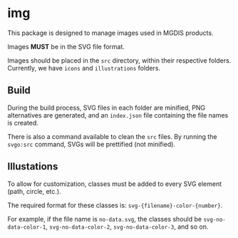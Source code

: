 # img

This package is designed to manage images used in MGDIS products.

Images **MUST** be in the SVG file format.

Images should be placed in the `src` directory, within their respective folders. Currently, we have `icons` and `illustrations` folders.

## Build

During the build process, SVG files in each folder are minified, PNG alternatives are generated, and an `index.json` file containing the file names is created.

There is also a command available to clean the `src` files. By running the `svgo:src` command, SVGs will be prettified (not minified).

## Illustations

To allow for customization, classes must be added to every SVG element (path, circle, etc.).

The required format for these classes is: `svg-{filename}-color-{number}`.

For example, if the file name is `no-data.svg`, the classes should be `svg-no-data-color-1`, `svg-no-data-color-2`, `svg-no-data-color-3`, and so on.
